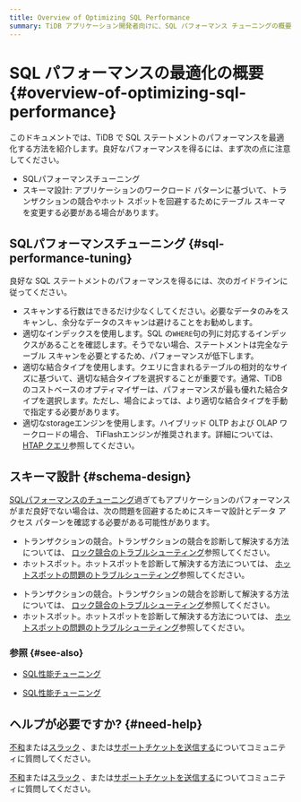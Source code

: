 ```yaml
---
title: Overview of Optimizing SQL Performance
summary: TiDB アプリケーション開発者向けに、SQL パフォーマンス チューニングの概要を説明します。
---
```


# SQL パフォーマンスの最適化の概要 {#overview-of-optimizing-sql-performance}

このドキュメントでは、TiDB で SQL ステートメントのパフォーマンスを最適化する方法を紹介します。良好なパフォーマンスを得るには、まず次の点に注意してください。

-   SQLパフォーマンスチューニング
-   スキーマ設計: アプリケーションのワークロード パターンに基づいて、トランザクションの競合やホット スポットを回避するためにテーブル スキーマを変更する必要がある場合があります。

## SQLパフォーマンスチューニング {#sql-performance-tuning}

良好な SQL ステートメントのパフォーマンスを得るには、次のガイドラインに従ってください。

-   スキャンする行数はできるだけ少なくしてください。必要なデータのみをスキャンし、余分なデータのスキャンは避けることをお勧めします。
-   適切なインデックスを使用します。SQL の`WHERE`句の列に対応するインデックスがあることを確認します。そうでない場合、ステートメントは完全なテーブル スキャンを必要とするため、パフォーマンスが低下します。
-   適切な結合タイプを使用します。クエリに含まれるテーブルの相対的なサイズに基づいて、適切な結合タイプを選択することが重要です。通常、TiDB のコストベースのオプティマイザーは、パフォーマンスが最も優れた結合タイプを選択します。ただし、場合によっては、より適切な結合タイプを手動で指定する必要があります。
-   適切なstorageエンジンを使用します。ハイブリッド OLTP および OLAP ワークロードの場合、 TiFlashエンジンが推奨されます。詳細については、 [HTAP クエリ](/develop/dev-guide-hybrid-oltp-and-olap-queries.md)参照してください。

## スキーマ設計 {#schema-design}

[SQLパフォーマンスのチューニング](#sql-performance-tuning)過ぎてもアプリケーションのパフォーマンスがまだ良好でない場合は、次の問題を回避するためにスキーマ設計とデータ アクセス パターンを確認する必要がある可能性があります。

<CustomContent platform="tidb">

-   トランザクションの競合。トランザクションの競合を診断して解決する方法については、 [ロック競合のトラブルシューティング](/troubleshoot-lock-conflicts.md)参照してください。
-   ホットスポット。ホットスポットを診断して解決する方法については、 [ホットスポットの問題のトラブルシューティング](/troubleshoot-hot-spot-issues.md)参照してください。

</CustomContent>

<CustomContent platform="tidb-cloud">

-   トランザクションの競合。トランザクションの競合を診断して解決する方法については、 [ロック競合のトラブルシューティング](https://docs.pingcap.com/tidb/stable/troubleshoot-lock-conflicts)参照してください。
-   ホットスポット。ホットスポットを診断して解決する方法については、 [ホットスポットの問題のトラブルシューティング](https://docs.pingcap.com/tidb/stable/troubleshoot-hot-spot-issues)参照してください。

</CustomContent>

### 参照 {#see-also}

<CustomContent platform="tidb">

-   [SQL性能チューニング](/sql-tuning-overview.md)

</CustomContent>

<CustomContent platform="tidb-cloud">

-   [SQL性能チューニング](/tidb-cloud/tidb-cloud-sql-tuning-overview.md)

</CustomContent>

## ヘルプが必要ですか? {#need-help}

<CustomContent platform="tidb">

[不和](https://discord.gg/DQZ2dy3cuc?utm_source=doc)または[スラック](https://slack.tidb.io/invite?team=tidb-community&#x26;channel=everyone&#x26;ref=pingcap-docs) 、または[サポートチケットを送信する](/support.md)についてコミュニティに質問してください。

</CustomContent>

<CustomContent platform="tidb-cloud">

[不和](https://discord.gg/DQZ2dy3cuc?utm_source=doc)または[スラック](https://slack.tidb.io/invite?team=tidb-community&#x26;channel=everyone&#x26;ref=pingcap-docs) 、または[サポートチケットを送信する](https://tidb.support.pingcap.com/)についてコミュニティに質問してください。

</CustomContent>
